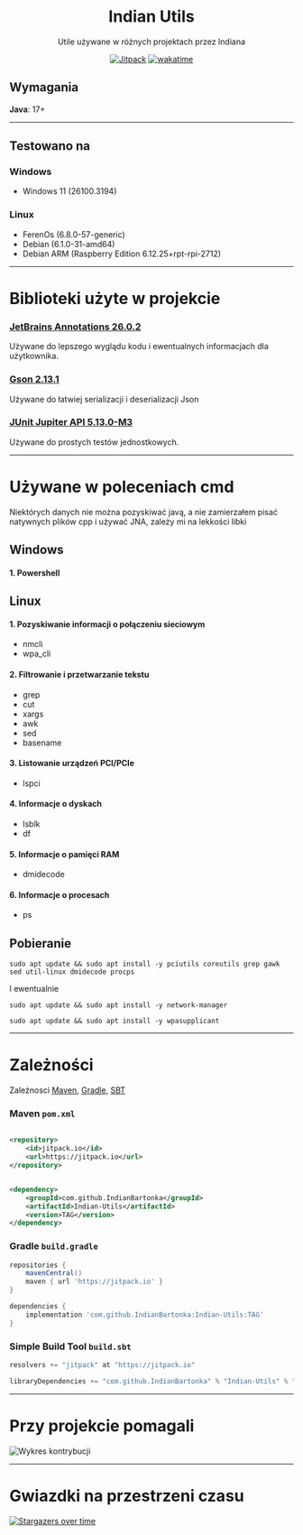 <div align="center">

# Indian Utils

Utile używane w różnych projektach przez Indiana

[![Jitpack](https://jitpack.io/v/IndianBartonka/Indian-Utils.svg)](https://jitpack.io/#IndianBartonka/Indian-Utils)
[![wakatime](https://wakatime.com/badge/user/adf40340-ba3b-43af-87af-de3920ec0c1b/project/5e41acf1-0b55-470c-be02-5b2f68bbdee0.svg)](https://wakatime.com/badge/user/adf40340-ba3b-43af-87af-de3920ec0c1b/project/5e41acf1-0b55-470c-be02-5b2f68bbdee0)
</div>

## Wymagania

**Java**: 17+

---

## Testowano na

### Windows

* Windows 11 (26100.3194)

### Linux

* FerenOs (6.8.0-57-generic)
* Debian (6.1.0-31-amd64)
* Debian ARM (Raspberry Edition 6.12.25+rpt-rpi-2712)

---

# Biblioteki użyte w projekcie

### [JetBrains Annotations 26.0.2](https://github.com/JetBrains/java-annotations)

Używane do lepszego wyglądu kodu i ewentualnych informacjach dla użytkownika.

### [Gson 2.13.1](https://github.com/google/gson)

Używane do łatwiej serializacji i deserializacji Json

### [JUnit Jupiter API 5.13.0-M3](https://junit.org/junit5/)

Używane do prostych testów jednostkowych.

---

# Używane w poleceniach cmd

Niektórych danych nie można pozyskiwać javą, a nie zamierzałem pisać natywnych plików cpp i używać JNA, zależy mi na
lekkości libki

## Windows

#### 1. Powershell

## Linux

#### 1. Pozyskiwanie informacji o połączeniu sieciowym

- nmcli
- wpa_cli

#### 2. Filtrowanie i przetwarzanie tekstu

- grep
- cut
- xargs
- awk
- sed
- basename

#### 3. Listowanie urządzeń PCI/PCIe

- lspci

#### 4. Informacje o dyskach

- lsblk
- df

#### 5. Informacje o pamięci RAM

- dmidecode

#### 6. Informacje o procesach

- ps

## Pobieranie

```shell
sudo apt update && sudo apt install -y pciutils coreutils grep gawk sed util-linux dmidecode procps
```

I ewentualnie

```shell
sudo apt update && sudo apt install -y network-manager
```

```shell
sudo apt update && sudo apt install -y wpasupplicant
```

---

# Zależności

Zależnosci [Maven](#maven-pomxml), [Gradle](#gradle-buildgradle), [SBT](#simple-build-tool-buildsbt)

### Maven `pom.xml`

```xml

<repository>
    <id>jitpack.io</id>
    <url>https://jitpack.io</url>
</repository>
```

```xml

<dependency>
    <groupId>com.github.IndianBartonka</groupId>
    <artifactId>Indian-Utils</artifactId>
    <version>TAG</version>
</dependency>
```

### Gradle `build.gradle`

```groovy
repositories {
    mavenCentral()
    maven { url 'https://jitpack.io' }
}

dependencies {
    implementation 'com.github.IndianBartonka:Indian-Utils:TAG'
}
```

### Simple Build Tool `build.sbt`

```sbt
resolvers += "jitpack" at "https://jitpack.io"
```

```sbt
libraryDependencies += "com.github.IndianBartonka" % "Indian-Utils" % "TAG"    
```

---

# Przy projekcie pomagali

![Wykres kontrybucji](https://contrib.rocks/image?repo=IndianBartonka/Indian-Utils)

---

# Gwiazdki na przestrzeni czasu

[![Stargazers over time](https://starchart.cc/IndianBartonka/Indian-Utils.svg?variant=adaptive)]()
